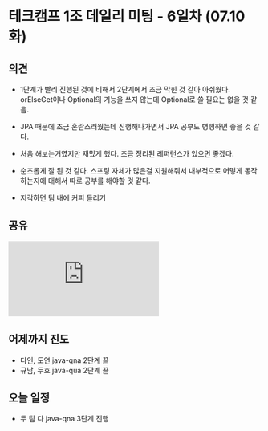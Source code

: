 # 테크캠프 1조 데일리 미팅 - 6일차 (07.10 화)





## 의견

- 1단계가 빨리 진행된 것에 비해서 2단계에서 조금 막힌 것 같아 아쉬웠다. orElseGet이나 Optional의 기능을 쓰지 않는데 Optional로 쓸 필요는 없을 것 같음.
- JPA 때문에 조금 혼란스러웠는데 진행해나가면서 JPA 공부도 병행하면 좋을 것 같다.
- 처음 해보는거였지만 재밌게 했다. 조금 정리된 레퍼런스가 있으면 좋겠다.
- 순조롭게 잘 된 것 같다. 스프링 자체가 많은걸 지원해줘서 내부적으로 어떻게 동작하는지에 대해서 따로 공부를 해야할 것 같다.


- 지각하면 팀 내에 커피 돌리기 


## 공유
![스프링 문서](https://docs.spring.io/spring/docs/current/spring-framework-reference/index.html)


## 어제까지 진도

- 다인, 도연 java-qna 2단계 끝
- 규남, 두호 java-qua 2단계 끝



## 오늘 일정
- 두 팀 다 java-qna 3단계 진행



